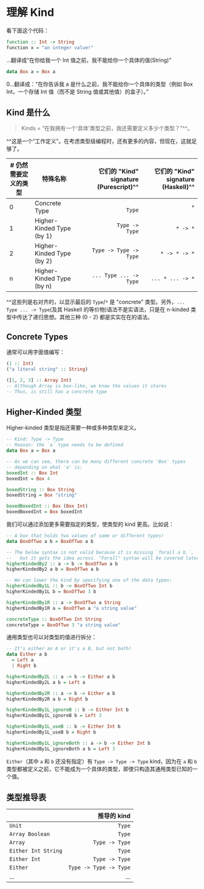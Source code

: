 # 理解 Kind

看下面这个代码：

```purescript
function :: Int -> String
function x = "an integer value!"
```

...翻译成“在你给我一个 Int 值之前，我不能给你一个具体的值(String)”

```purescript
data Box a = Box a
```

0...翻译成：“在你告诉我 a 是什么之前，我不能给你一个具体的类型（例如 Box Int，一个存储 Int 值（而不是 String 值或其他值）的盒子）。”

## Kind 是什么

> Kinds = “在我拥有一个‘具体’类型之前，我还需要定义多少个类型？”^^。

^^这是一个“工作定义”。在考虑类型级编程时，还有更多的内容，但现在，这就足够了。

| # 仍然需要定义的类型 | 特殊名称 | 它们的 "Kind" signature (Purescript)^^ | 它们的 "Kind" signature (Haskell)^^
| - | - | -: | -: |
| 0 | Concrete Type             | `                Type` | `          *`
| 1 | Higher-Kinded Type (by 1) | `        Type -> Type` | `     * -> *`
| 2 | Higher-Kinded Type (by 2) | `Type -> Type -> Type` | `* -> * -> *`
| n | Higher-Kinded Type (by n) | `... Type ... -> Type` | `... * ... -> *`

^^这些列是右对齐的，以显示最后的 `Type`/`*` 是 "concrete" 类型。另外，`... Type ... -> Type`(及其 Haskell 的等价物)语法不是实语法，只是在 n-kinded 类型中传达了递归思想。其他三种  (0 - 2) 都是实实在在的语法。

## Concrete Types

通常可以用字面值编写：

```purescript
(1 :: Int)
("a literal string" :: String)

([1, 2, 3] :: Array Int)
-- Although Array is box-like, we know the values it stores
-- Thus, is still has a concrete type
```

## Higher-Kinded 类型

Higher-kinded 类型是指还需要一种或多种类型来定义。

```purescript
-- Kind: Type -> Type
-- Reason: the `a` type needs to be defined
data Box a = Box a

-- As we can see, there can be many different concrete 'Box' types
-- depending on what 'a' is:
boxedInt :: Box Int
boxedInt = Box 4

boxedString :: Box String
boxedString = Box "string"

boxedBoxedInt :: Box (Box Int)
boxedBoxedInt = Box boxedInt
```

我们可以通过添加更多需要指定的类型，使类型的 kind 更高。比如说：

```purescript
-- A box that holds two values of same or different types!
data BoxOfTwo a b = BoxOfTwo a b

-- The below syntax is not valid because it is missing `forall a b.`,
--   but it gets the idea across. "Forall" syntax will be covered later.
higherKindedBy2 :: a -> b -> BoxOfTwo a b
higherKindedBy2 a b = BoxOfTwo a b

-- We can lower the kind by specifying one of the data types:
higherKindedBy1L :: b -> BoxOfTwo Int b
higherKindedBy1L b = BoxOfTwo 3 b

higherKindedBy1R :: a -> BoxOfTwo a String
higherKindedBy1R a = BoxOfTwo a "a string value"

concreteType :: BoxOfTwo Int String
concreteType = BoxOfTwo 3 "a string value"
```

通用类型也可以对类型的值进行拆分：

```purescript
-- It's either an A or it's a B, but not both!
data Either a b
  = Left a
  | Right b

higherKindedBy2L :: a -> b -> Either a b
higherKindedBy2L a b = Left a

higherKindedBy2R :: a -> b -> Either a b
higherKindedBy2R a b = Right b

higherKindedBy1L_ignoreB :: b -> Either Int b
higherKindedBy1L_ignoreB b = Left 3

higherKindedBy1L_useB :: b -> Either Int b
higherKindedBy1L_useB b = Right b

higherKindedBy1L_ignoreBoth :: a -> b -> Either Int b
higherKindedBy1L_ignoreBoth a b = Left 3
```

`Either`（其中 `a` 和 `b` 还没有指定）有 `Type -> Type -> Type` kind，因为在 `a` 和 `b` 类型都被定义之前，它不能成为一个具体的类型，即使只构造其通用类型已知的一个值。

## 类型推导表

|  | 推导的 kind |
|-|-:|
|`Unit`|`Type`|
|`Array Boolean`|`Type`|
|`Array`|`Type -> Type`|
|`Either Int String` | `Type`|
|`Either Int` | `Type -> Type`|
|`Either` | `Type -> Type -> Type`|
|...|...|
